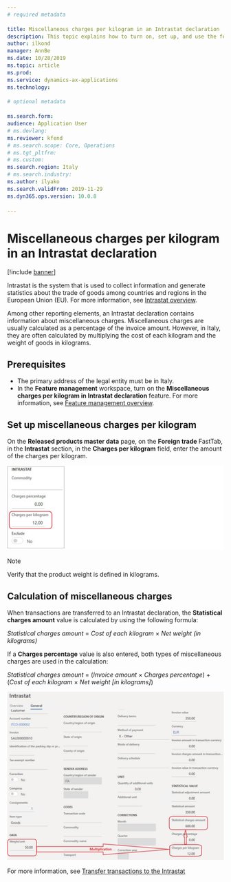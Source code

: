 ```yaml
---
# required metadata

title: Miscellaneous charges per kilogram in an Intrastat declaration
description: This topic explains how to turn on, set up, and use the feature for miscellaneous charges per kilogram in an Intrastat declaration.
author: ilkond
manager: AnnBe
ms.date: 10/28/2019
ms.topic: article
ms.prod: 
ms.service: dynamics-ax-applications
ms.technology: 

# optional metadata

ms.search.form: 
audience: Application User
# ms.devlang: 
ms.reviewer: kfend
# ms.search.scope: Core, Operations
# ms.tgt_pltfrm: 
# ms.custom: 
ms.search.region: Italy
# ms.search.industry: 
ms.author: ilyako
ms.search.validFrom: 2019-11-29
ms.dyn365.ops.version: 10.0.8

---
```


# Miscellaneous charges per kilogram in an Intrastat declaration

[!include [banner](../includes/banner.md)]

Intrastat is the system that is used to collect information and generate statistics about the trade of goods among countries and regions in the European Union (EU). For more information, see [Intrastat overview](emea-intrastat.md).

Among other reporting elements, an Intrastat declaration contains information about miscellaneous charges. Miscellaneous charges are usually calculated as a percentage of the invoice amount. However, in Italy, they are often calculated by multiplying the cost of each kilogram and the weight of goods in kilograms.

## Prerequisites

- The primary address of the legal entity must be in Italy.
- In the **Feature management** workspace, turn on the **Miscellaneous charges per kilogram in Intrastat declaration** feature. For more information, see [Feature management overview](../../fin-and-ops/get-started/feature-management/feature-management-overview.md).

## Set up miscellaneous charges per kilogram

On the **Released products master data** page, on the **Foreign trade** FastTab, in the **Intrastat** section, in the **Charges per kilogram** field, enter the amount of the charges per kilogram.

![Charges per kilogram field](media/emea-ita-exil-misc-charge-kg-pic1.jpg)

> [!NOTE]
> Verify that the product weight is defined in kilograms.

## Calculation of miscellaneous charges

When transactions are transferred to an Intrastat declaration, the **Statistical charges amount** value is calculated by using the following formula:

*Statistical charges amount* = *Cost of each kilogram* × *Net weight (in kilograms)*

If a **Charges percentage** value is also entered, both types of miscellaneous charges are used in the calculation:

*Statistical charges amount* = (*Invoice amount* × *Charges percentage*) + (*Cost of each kilogram* × *Net weight \[in kilograms\]*)

![Charges calculation](media/emea-ita-exil-misc-charge-kg-pic2.jpg)

For more information, see [Transfer transactions to the Intrastat](tasks/transfer-transactions-intrastat.md)

